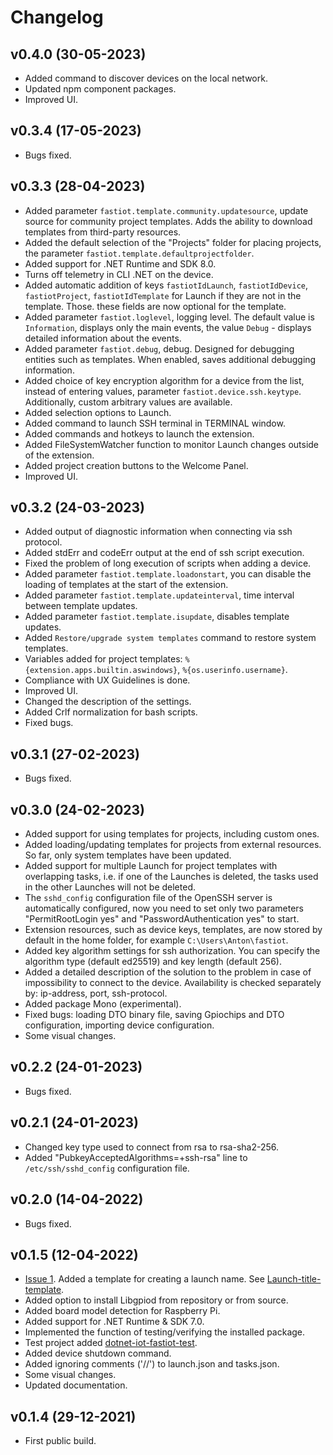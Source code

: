 # Changelog

## v0.4.0 (30-05-2023)

- Added command to discover devices on the local network.
- Updated npm component packages.
- Improved UI.

## v0.3.4 (17-05-2023)

- Bugs fixed.

## v0.3.3 (28-04-2023)

- Added parameter `fastiot.template.community.updatesource`, update source for community project templates. Adds the ability to download templates from third-party resources.
- Added the default selection of the "Projects" folder for placing projects, the parameter `fastiot.template.defaultprojectfolder`.
- Added support for .NET Runtime and SDK 8.0.
- Turns off telemetry in CLI .NET on the device.
- Added automatic addition of keys `fastiotIdLaunch`, `fastiotIdDevice`, `fastiotProject`, `fastiotIdTemplate` for Launch if they are not in the template. Those. these fields are now optional for the template.
- Added parameter `fastiot.loglevel`, logging level. The default value is `Information`, displays only the main events, the value `Debug` - displays detailed information about the events.
- Added parameter `fastiot.debug`, debug. Designed for debugging entities such as templates. When enabled, saves additional debugging information.
- Added choice of key encryption algorithm for a device from the list, instead of entering values, parameter `fastiot.device.ssh.keytype`. Additionally, custom arbitrary values are available.
- Added selection options to Launch.
- Added command to launch SSH terminal in TERMINAL window.
- Added commands and hotkeys to launch the extension.
- Added FileSystemWatcher function to monitor Launch changes outside of the extension.
- Added project creation buttons to the Welcome Panel.
- Improved UI.

## v0.3.2 (24-03-2023)

- Added output of diagnostic information when connecting via ssh protocol.
- Added stdErr and codeErr output at the end of ssh script execution.
- Fixed the problem of long execution of scripts when adding a device.
- Added parameter `fastiot.template.loadonstart`, you can disable the loading of templates at the start of the extension.
- Added parameter `fastiot.template.updateinterval`, time interval between template updates.
- Added parameter `fastiot.template.isupdate`, disables template updates.
- Added `Restore/upgrade system templates` command to restore system templates.
- Variables added for project templates: `%{extension.apps.builtin.aswindows}`, `%{os.userinfo.username}`.
- Compliance with UX Guidelines is done.
- Improved UI.
- Changed the description of the settings.
- Added Crlf normalization for bash scripts.
- Fixed bugs.

## v0.3.1 (27-02-2023)

- Bugs fixed.

## v0.3.0 (24-02-2023)

- Added support for using templates for projects, including custom ones.
- Added loading/updating templates for projects from external resources. So far, only system templates have been updated.
- Added support for multiple Launch for project templates with overlapping tasks, i.e. if one of the Launches is deleted, the tasks used in the other Launches will not be deleted.
- The `sshd_config` configuration file of the OpenSSH server is automatically configured, now you need to set only two parameters "PermitRootLogin yes" and "PasswordAuthentication yes" to start.
- Extension resources, such as device keys, templates, are now stored by default in the home folder, for example `C:\Users\Anton\fastiot`.
- Added key algorithm settings for ssh authorization. You can specify the algorithm type (default ed25519) and key length (default 256).
- Added a detailed description of the solution to the problem in case of impossibility to connect to the device. Availability is checked separately by: ip-address, port, ssh-protocol.
- Added package Mono (experimental).
- Fixed bugs: loading DTO binary file, saving Gpiochips and DTO configuration, importing device configuration.
- Some visual changes.

## v0.2.2 (24-01-2023)

- Bugs fixed.

## v0.2.1 (24-01-2023)

- Changed key type used to connect from rsa to rsa-sha2-256.
- Added "PubkeyAcceptedAlgorithms=+ssh-rsa" line to `/etc/ssh/sshd_config` configuration file.

## v0.2.0 (14-04-2022)

- Bugs fixed.

## v0.1.5 (12-04-2022)

- [Issue 1](https://github.com/devdotnetorg/vscode-extension-dotnet-fastiot/issues/1 "Issue 1"). Added a template for creating a launch name. See [Launch-title-template](https://github.com/devdotnetorg/vscode-extension-dotnet-fastiot/blob/master/docs/Launch-title-template.md "Launch-title-template").
- Added option to install Libgpiod from repository or from source.
- Added board model detection for Raspberry Pi.
- Added support for .NET Runtime & SDK 7.0.
- Implemented the function of testing/verifying the installed package.
- Test project added [dotnet-iot-fastiot-test](https://github.com/devdotnetorg/vscode-extension-dotnet-fastiot/tree/master/samples/dotnet-iot-fastiot-test "dotnet-iot-fastiot-test").
- Added device shutdown command.
- Added ignoring comments ('//') to launch.json and tasks.json.
- Some visual changes.
- Updated documentation.

## v0.1.4 (29-12-2021)

- First public build.
